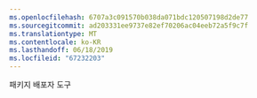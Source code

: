 ```yaml
---
ms.openlocfilehash: 6707a3c091570b038da071bdc120507198d2de77
ms.sourcegitcommit: ad203331ee9737e82ef70206ac04eeb72a5f9c7f
ms.translationtype: MT
ms.contentlocale: ko-KR
ms.lasthandoff: 06/18/2019
ms.locfileid: "67232203"
---
```

패키지 배포자 도구